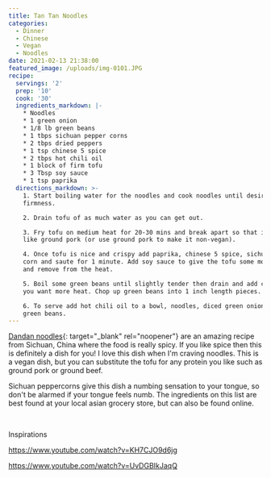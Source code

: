 ```yaml
---
title: Tan Tan Noodles
categories:
  - Dinner
  - Chinese
  - Vegan
  - Noodles
date: 2021-02-13 21:38:00
featured_image: /uploads/img-0101.JPG
recipe:
  servings: '2'
  prep: '10'
  cook: '30'
  ingredients_markdown: |-
    * Noodles
    * 1 green onion
    * 1/8 lb green beans
    * 1 tbps sichuan pepper corns
    * 2 tbps dried peppers
    * 1 tsp chinese 5 spice
    * 2 tbps hot chili oil
    * 1 block of firm tofu
    * 3 Tbsp soy sauce
    * 1 tsp paprika
  directions_markdown: >-
    1. Start boiling water for the noodles and cook noodles until desired
    firmness.

    2. Drain tofu of as much water as you can get out.

    3. Fry tofu on medium heat for 20-30 mins and break apart so that it looks
    like ground pork (or use ground pork to make it non-vegan).

    4. Once tofu is nice and crispy add paprika, chinese 5 spice, sichuan pepper
    corn and saute for 1 minute. Add soy sauce to give the tofu some more color
    and remove from the heat.

    5. Boil some green beans until slightly tender then drain and add chili if
    you want more heat. Chop up green beans into 1 inch length pieces.

    6. To serve add hot chili oil to a bowl, noodles, diced green onions, and
    green beans.
---
```


[Dandan noodles](https://en.wikipedia.org/wiki/Dandan_noodles){: target="_blank" rel="noopener"}&nbsp;are an amazing recipe from Sichuan, China where the food is really spicy. If you like spice then this is definitely a dish for you\! I love this dish when I'm craving noodles. This is a vegan dish, but you can substitute the tofu for any protein you like such as ground pork or ground beef.

Sichuan peppercorns give this dish a numbing sensation to your tongue, so don't be alarmed if your tongue feels numb. The ingredients on this list are best found at your local asian grocery store, but can also be found online.

&nbsp;

Inspirations

https://www.youtube.com/watch?v=KH7CJO9d6jg

https://www.youtube.com/watch?v=UvDGBIkJaqQ

&nbsp;
